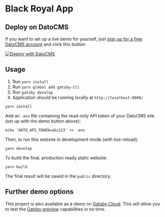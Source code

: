 # Black Royal App


## Deploy on DatoCMS

If you want to set up a live demo for yourself, just [sign up for a free DatoCMS account](https://dashboard.datocms.com/signup) and click this button:

[![Deploy with DatoCMS](https://dashboard.datocms.com/deploy/button.svg)](https://dashboard.datocms.com/deploy?repo=datocms/snipcart-gatsby-demo)

## Usage

1. Run `yarn install`
1. Run `yarn global add gatsby-cli`
1. Run `gatsby develop`
1. Application should be running locally at `http://localhost:8000/`
```
yarn install
```

Add an `.env` file containing the read-only API token of your DatoCMS site (set up with the demo button above):

```
echo 'DATO_API_TOKEN=abc123' >> .env
```

Then, to run this website in development mode (with live-reload):

```
yarn develop
```

To build the final, production ready static website:

```
yarn build
```

The final result will be saved in the `public` directory.

## Further demo options

This project is also available as a demo on [Gatsby Cloud](https://www.gatsbyjs.com/). This will allow you to test the [Gatsby preview](https://www.datocms.com/blog/live-preview-changes-on-gatsby-preview) capabilities in no time.
